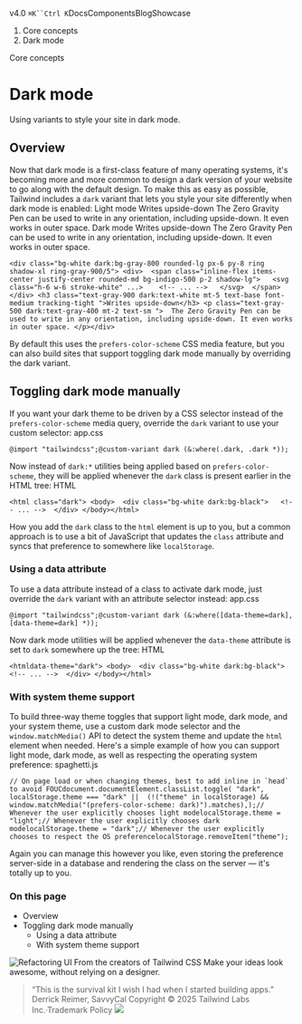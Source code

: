 v4.0
`⌘K``Ctrl K`DocsComponentsBlogShowcase
  1. Core concepts
  2. Dark mode


Core concepts
# Dark mode
Using variants to style your site in dark mode.
## Overview
Now that dark mode is a first-class feature of many operating systems, it's becoming more and more common to design a dark version of your website to go along with the default design.
To make this as easy as possible, Tailwind includes a `dark` variant that lets you style your site differently when dark mode is enabled:
Light mode
Writes upside-down
The Zero Gravity Pen can be used to write in any orientation, including upside-down. It even works in outer space.
Dark mode
Writes upside-down
The Zero Gravity Pen can be used to write in any orientation, including upside-down. It even works in outer space.
```
<div class="bg-white dark:bg-gray-800 rounded-lg px-6 py-8 ring shadow-xl ring-gray-900/5"> <div>  <span class="inline-flex items-center justify-center rounded-md bg-indigo-500 p-2 shadow-lg">   <svg class="h-6 w-6 stroke-white" ...>    <!-- ... -->   </svg>  </span> </div> <h3 class="text-gray-900 dark:text-white mt-5 text-base font-medium tracking-tight ">Writes upside-down</h3> <p class="text-gray-500 dark:text-gray-400 mt-2 text-sm ">  The Zero Gravity Pen can be used to write in any orientation, including upside-down. It even works in outer space. </p></div>
```

By default this uses the `prefers-color-scheme` CSS media feature, but you can also build sites that support toggling dark mode manually by overriding the dark variant.
## Toggling dark mode manually
If you want your dark theme to be driven by a CSS selector instead of the `prefers-color-scheme` media query, override the `dark` variant to use your custom selector:
app.css
```
@import "tailwindcss";@custom-variant dark (&:where(.dark, .dark *));
```

Now instead of `dark:*` utilities being applied based on `prefers-color-scheme`, they will be applied whenever the `dark` class is present earlier in the HTML tree:
HTML
```
<html class="dark"> <body>  <div class="bg-white dark:bg-black">   <!-- ... -->  </div> </body></html>
```

How you add the `dark` class to the `html` element is up to you, but a common approach is to use a bit of JavaScript that updates the `class` attribute and syncs that preference to somewhere like `localStorage`.
### Using a data attribute
To use a data attribute instead of a class to activate dark mode, just override the `dark` variant with an attribute selector instead:
app.css
```
@import "tailwindcss";@custom-variant dark (&:where([data-theme=dark], [data-theme=dark] *));
```

Now dark mode utilities will be applied whenever the `data-theme` attribute is set to `dark` somewhere up the tree:
HTML
```
<htmldata-theme="dark"> <body>  <div class="bg-white dark:bg-black">   <!-- ... -->  </div> </body></html>
```

### With system theme support
To build three-way theme toggles that support light mode, dark mode, and your system theme, use a custom dark mode selector and the `window.matchMedia()` API to detect the system theme and update the `html` element when needed.
Here's a simple example of how you can support light mode, dark mode, as well as respecting the operating system preference:
spaghetti.js
```
// On page load or when changing themes, best to add inline in `head` to avoid FOUCdocument.documentElement.classList.toggle( "dark", localStorage.theme === "dark" ||  (!("theme" in localStorage) && window.matchMedia("(prefers-color-scheme: dark)").matches),);// Whenever the user explicitly chooses light modelocalStorage.theme = "light";// Whenever the user explicitly chooses dark modelocalStorage.theme = "dark";// Whenever the user explicitly chooses to respect the OS preferencelocalStorage.removeItem("theme");
```

Again you can manage this however you like, even storing the preference server-side in a database and rendering the class on the server — it's totally up to you.
### On this page
  * Overview
  * Toggling dark mode manually
    * Using a data attribute
    * With system theme support


![Refactoring UI](https://tailwindcss.com/_next/image?url=%2F_next%2Fstatic%2Fmedia%2Fbook-promo.27d91093.png&w=256&q=75)
From the creators of Tailwind CSS
Make your ideas look awesome, without relying on a designer.
> “This is the survival kit I wish I had when I started building apps.”
> Derrick Reimer, SavvyCal
Copyright © 2025 Tailwind Labs Inc.·Trademark Policy
![](https://cdn.usefathom.com/?h=https%3A%2F%2Ftailwindcss.com&p=%2Fdocs%2Fdark-mode&r=&sid=PMFMDJGK&qs=%7B%7D&cid=57126624)
